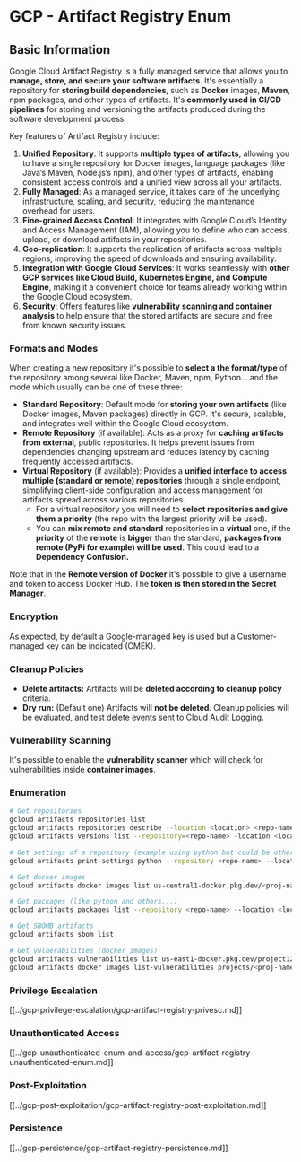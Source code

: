 # GCP - Artifact Registry Enum

## Basic Information

Google Cloud Artifact Registry is a fully managed service that allows you to **manage, store, and secure your software artifacts**. It's essentially a repository for **storing build dependencies**, such as **Docker** images, **Maven**, npm packages, and other types of artifacts. It's **commonly used in CI/CD pipelines** for storing and versioning the artifacts produced during the software development process.

Key features of Artifact Registry include:

1. **Unified Repository**: It supports **multiple types of artifacts**, allowing you to have a single repository for Docker images, language packages (like Java’s Maven, Node.js’s npm), and other types of artifacts, enabling consistent access controls and a unified view across all your artifacts.
2. **Fully Managed**: As a managed service, it takes care of the underlying infrastructure, scaling, and security, reducing the maintenance overhead for users.
3. **Fine-grained Access Control**: It integrates with Google Cloud’s Identity and Access Management (IAM), allowing you to define who can access, upload, or download artifacts in your repositories.
4. **Geo-replication**: It supports the replication of artifacts across multiple regions, improving the speed of downloads and ensuring availability.
5. **Integration with Google Cloud Services**: It works seamlessly with **other GCP services like Cloud Build, Kubernetes Engine, and Compute Engine**, making it a convenient choice for teams already working within the Google Cloud ecosystem.
6. **Security**: Offers features like **vulnerability scanning and container analysis** to help ensure that the stored artifacts are secure and free from known security issues.

### Formats and Modes

When creating a new repository it's possible to **select a the format/type** of the repository among several like Docker, Maven, npm, Python... and the mode which usually can be one of these three:

- **Standard Repository**: Default mode for **storing your own artifacts** (like Docker images, Maven packages) directly in GCP. It's secure, scalable, and integrates well within the Google Cloud ecosystem.
- **Remote Repository** (if available): Acts as a proxy for **caching artifacts from external**, public repositories. It helps prevent issues from dependencies changing upstream and reduces latency by caching frequently accessed artifacts.
- **Virtual Repository** (if available): Provides a **unified interface to access multiple (standard or remote) repositories** through a single endpoint, simplifying client-side configuration and access management for artifacts spread across various repositories.
  - For a virtual repository you will need to **select repositories and give them a priority** (the repo with the largest priority will be used).
  - You can **mix remote and standard** repositories in a **virtual** one, if the **priority** of the **remote** is **bigger** than the standard, **packages from remote (PyPi for example) will be used**. This could lead to a **Dependency Confusion.**

Note that in the **Remote version of Docker** it's possible to give a username and token to access Docker Hub. The **token is then stored in the Secret Manager**.

### Encryption

As expected, by default a Google-managed key is used but a Customer-managed key can be indicated (CMEK).

### Cleanup Policies

- **Delete artifacts:** Artifacts will be **deleted according to cleanup policy** criteria.
- **Dry run:** (Default one) Artifacts will **not be deleted**. Cleanup policies will be evaluated, and test delete events sent to Cloud Audit Logging.

### Vulnerability Scanning

It's possible to enable the **vulnerability scanner** which will check for vulnerabilities inside **container images**.

### Enumeration

```bash
# Get repositories
gcloud artifacts repositories list
gcloud artifacts repositories describe --location <location> <repo-name>
gcloud artifacts versions list --repository=<repo-name> -location <location> --package <package-name>

# Get settings of a repository (example using python but could be other)
gcloud artifacts print-settings python --repository <repo-name> --location <location>

# Get docker images
gcloud artifacts docker images list us-central1-docker.pkg.dev/<proj-name>/<repo-name>

# Get packages (like python and others...)
gcloud artifacts packages list --repository <repo-name> --location <location>

# Get SBOMB artifacts
gcloud artifacts sbom list

# Get vulnerabilities (docker images)
gcloud artifacts vulnerabilities list us-east1-docker.pkg.dev/project123/repository123/someimage@sha256:49765698074d6d7baa82f
gcloud artifacts docker images list-vulnerabilities projects/<proj-name>/locations/<location>/scans/<scan-uuid>
```

### Privilege Escalation

[[../gcp-privilege-escalation/gcp-artifact-registry-privesc.md]]

### Unauthenticated Access

[[../gcp-unauthenticated-enum-and-access/gcp-artifact-registry-unauthenticated-enum.md]]

### Post-Exploitation

[[../gcp-post-exploitation/gcp-artifact-registry-post-exploitation.md]]

### Persistence

[[../gcp-persistence/gcp-artifact-registry-persistence.md]]

